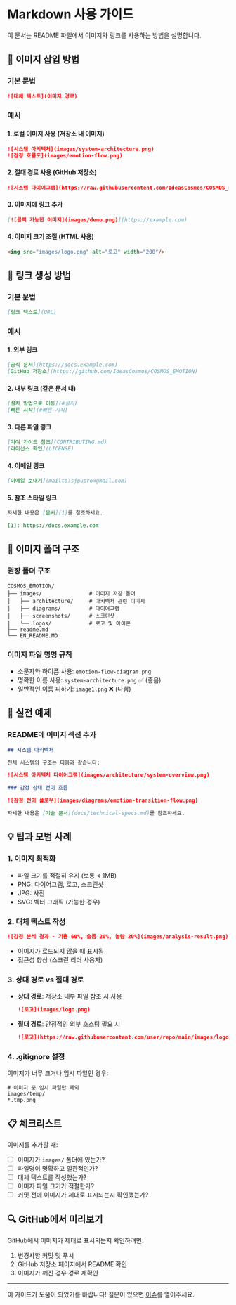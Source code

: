 # Markdown 사용 가이드

이 문서는 README 파일에서 이미지와 링크를 사용하는 방법을 설명합니다.

## 📸 이미지 삽입 방법

### 기본 문법
```markdown
![대체 텍스트](이미지 경로)
```

### 예시

#### 1. 로컬 이미지 사용 (저장소 내 이미지)
```markdown
![시스템 아키텍처](images/system-architecture.png)
![감정 흐름도](images/emotion-flow.png)
```

#### 2. 절대 경로 사용 (GitHub 저장소)
```markdown
![시스템 다이어그램](https://raw.githubusercontent.com/IdeasCosmos/COSMOS_EMOTION/main/images/diagram.png)
```

#### 3. 이미지에 링크 추가
```markdown
[![클릭 가능한 이미지](images/demo.png)](https://example.com)
```

#### 4. 이미지 크기 조절 (HTML 사용)
```markdown
<img src="images/logo.png" alt="로고" width="200"/>
```

## 🔗 링크 생성 방법

### 기본 문법
```markdown
[링크 텍스트](URL)
```

### 예시

#### 1. 외부 링크
```markdown
[공식 문서](https://docs.example.com)
[GitHub 저장소](https://github.com/IdeasCosmos/COSMOS_EMOTION)
```

#### 2. 내부 링크 (같은 문서 내)
```markdown
[설치 방법으로 이동](#설치)
[빠른 시작](#빠른-시작)
```

#### 3. 다른 파일 링크
```markdown
[기여 가이드 참조](CONTRIBUTING.md)
[라이선스 확인](LICENSE)
```

#### 4. 이메일 링크
```markdown
[이메일 보내기](mailto:sjpupro@gmail.com)
```

#### 5. 참조 스타일 링크
```markdown
자세한 내용은 [문서][1]를 참조하세요.

[1]: https://docs.example.com
```

## 📁 이미지 폴더 구조

### 권장 폴더 구조
```
COSMOS_EMOTION/
├── images/               # 이미지 저장 폴더
│   ├── architecture/     # 아키텍처 관련 이미지
│   ├── diagrams/         # 다이어그램
│   ├── screenshots/      # 스크린샷
│   └── logos/            # 로고 및 아이콘
├── readme.md
└── EN_README.MD
```

### 이미지 파일 명명 규칙
- 소문자와 하이픈 사용: `emotion-flow-diagram.png`
- 명확한 이름 사용: `system-architecture.png` ✅ (좋음)
- 일반적인 이름 피하기: `image1.png` ❌ (나쁨)

## 🎯 실전 예제

### README에 이미지 섹션 추가

```markdown
## 시스템 아키텍처

전체 시스템의 구조는 다음과 같습니다:

![시스템 아키텍처 다이어그램](images/architecture/system-overview.png)

### 감정 상태 전이 흐름

![감정 전이 플로우](images/diagrams/emotion-transition-flow.png)

자세한 내용은 [기술 문서](docs/technical-specs.md)를 참조하세요.
```

## 💡 팁과 모범 사례

### 1. 이미지 최적화
- 파일 크기를 적절히 유지 (보통 < 1MB)
- PNG: 다이어그램, 로고, 스크린샷
- JPG: 사진
- SVG: 벡터 그래픽 (가능한 경우)

### 2. 대체 텍스트 작성
```markdown
![감정 분석 결과 - 기쁨 60%, 슬픔 20%, 놀람 20%](images/analysis-result.png)
```
- 이미지가 로드되지 않을 때 표시됨
- 접근성 향상 (스크린 리더 사용자)

### 3. 상대 경로 vs 절대 경로
- **상대 경로**: 저장소 내부 파일 참조 시 사용
  ```markdown
  ![로고](images/logo.png)
  ```
- **절대 경로**: 안정적인 외부 호스팅 필요 시
  ```markdown
  ![로고](https://raw.githubusercontent.com/user/repo/main/images/logo.png)
  ```

### 4. .gitignore 설정
이미지가 너무 크거나 임시 파일인 경우:
```gitignore
# 이미지 중 임시 파일만 제외
images/temp/
*.tmp.png
```

## 📋 체크리스트

이미지를 추가할 때:
- [ ] 이미지가 `images/` 폴더에 있는가?
- [ ] 파일명이 명확하고 일관적인가?
- [ ] 대체 텍스트를 작성했는가?
- [ ] 이미지 파일 크기가 적절한가?
- [ ] 커밋 전에 이미지가 제대로 표시되는지 확인했는가?

## 🔍 GitHub에서 미리보기

GitHub에서 이미지가 제대로 표시되는지 확인하려면:

1. 변경사항 커밋 및 푸시
2. GitHub 저장소 페이지에서 README 확인
3. 이미지가 깨진 경우 경로 재확인

---

이 가이드가 도움이 되었기를 바랍니다! 질문이 있으면 [이슈](https://github.com/IdeasCosmos/COSMOS_EMOTION/issues)를 열어주세요.

